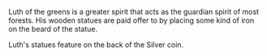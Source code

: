 Luth of the greens is a greater spirit that acts as the guardian spirit of most forests. His wooden statues are paid offer to by placing some kind of iron on the beard of the statue.

Luth's statues feature on the back of the Silver coin.